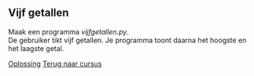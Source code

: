 ## Vijf getallen

Maak een programma _vijfgetallen.py_.\
De gebruiker tikt vijf getallen. Je programma toont daarna het hoogste
en het laagste getal.

[Oplossing](/oplossingen/vijfgetallen.html)
[Terug naar cursus](/18_for.html)